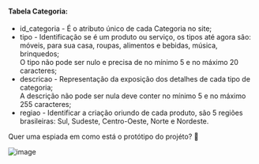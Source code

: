 <h4>
Tabela Categoria:
</h4>
<ul>
<li>id_categoria - É o atributo único de cada Categoria no site;</li>
<li>tipo - Identificação se é um produto ou serviço, os tipos até agora são:
móveis, para sua casa, roupas, alimentos e bebidas, música, brinquedos;<br>
O tipo não pode ser nulo e precisa de no mínimo 5 e no máximo 20 caracteres;</li>
<li>descricao - Representação da exposição dos detalhes de cada tipo de categoria;<br>
A descrição não pode ser nula deve conter no mínimo 5 e no máximo 255 caracteres;
</li>
<li>regiao - Identificar a criação oriundo de cada produto, são 5 regiões brasileiras: Sul, Sudeste, Centro-Oeste, Norte e Nordeste.</li>
</ul>


Quer uma espiada em como está o protótipo do projéto? 👀

![image](https://user-images.githubusercontent.com/19335381/140390376-65c46984-fbc3-4cc2-8c0d-5f8b8af00f4b.png)

